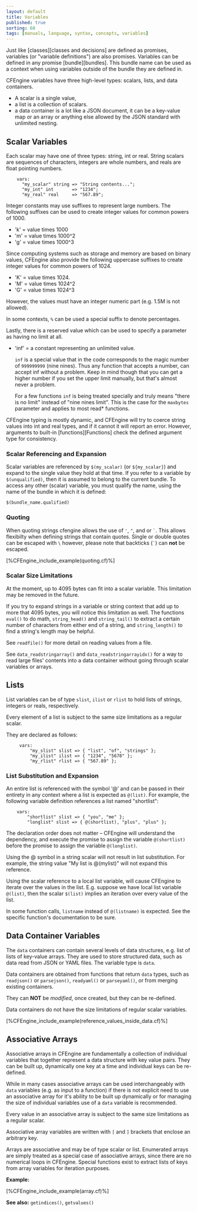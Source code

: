 ```yaml
---
layout: default
title: Variables
published: true
sorting: 60
tags: [manuals, language, syntax, concepts, variables]
---
```


Just like [classes][classes and decisions] are defined as
promises, variables (or "variable definitions") are also promises. Variables
can be defined in any promise [bundle][bundles]. This bundle name can be used
as a context when using variables outside of the bundle they are defined in.

CFEngine variables have three high-level types: scalars, lists, and
data containers.

* A scalar is a single value,
* a list is a collection of scalars.
* a data container is a lot like a JSON document, it can be a key-value map or an array or anything else allowed by the JSON standard with unlimited nesting.

## Scalar Variables

Each scalar may have one of three types: string, int or real. String scalars
are sequences of characters, integers are whole numbers, and reals are float
pointing numbers.

```cf3
    vars:
      "my_scalar" string => "String contents...";
      "my_int" int       => "1234";
      "my_real" real     => "567.89";
```

Integer constants may use suffixes to represent large numbers.  The following
suffixes can be used to create integer values for common powers of 1000.

* 'k' = value times 1000
* 'm' = value times 1000^2
* 'g' = value times 1000^3

Since computing systems such as storage and memory are based on binary values,
CFEngine also provide the following uppercase suffixes to create integer
values for common powers of 1024.

* 'K' = value times 1024.
* 'M' = value times 1024^2
* 'G' = value times 1024^3

However, the values must have an integer numeric part (e.g. 1.5M is not
allowed).

In some contexts, `%` can be used a special suffix to denote percentages.

Lastly, there is a reserved value which can be used to specify a parameter as
having no limit at all.

* 'inf' = a constant representing an unlimited value.

  ```inf``` is a special value that in the code corresponds to the magic number of ```999999999``` (nine nines). Thus any function that accepts a number, can accept inf without a problem. Keep in mind though that you can get a higher number if you set the upper limit manually, but that's almost never a problem.

  For a few functions ```inf``` is being treated specially and truly means "there is no limit" instead of "nine nines limit". This is the case for the ```maxbytes``` parameter and applies to most read* functions.

CFEngine typing is mostly dynamic, and CFEngine will try to coerce string
values into int and real types, and if it cannot it will report an error.
However, arguments to built-in [functions][Functions] check the
defined argument type for consistency.

### Scalar Referencing and Expansion

Scalar variables are referenced by `$(my_scalar)` (or `${my_scalar}`) and
expand to the single value they hold at that time. If you refer to a variable
by `$(unqualified)`, then it is assumed to belong to the current bundle. To
access any other (scalar) variable, you must qualify the name, using the name
of the bundle in which it is defined:

    $(bundle_name.qualified)

### Quoting

When quoting strings cfengine allows the use of `'`, `"`, and or `` ` ``. This
allows flexibilty when defining strings that contain quotes. Single or double
quotes can be escaped with `\` however, please note that backticks (`` ` ``) can **not**
be escaped.

[%CFEngine_include_example(quoting.cf)%]

### Scalar Size Limitations

At the moment, up to 4095 bytes can fit into a scalar variable.  This
limitation may be removed in the future.

If you try to expand strings in a variable or string context that add
up to more that 4095 bytes, you will notice this limitation as well.
The functions `eval()` to do math, `string_head()` and `string_tail()`
to extract a certain number of characters from either end of a string,
and `string_length()` to find a string's length may be helpful.

See `readfile()` for more detail on reading values from a file.

See `data_readstringarray()` and `data_readstringarrayidx()` for a way
to read large files' contents into a data container without going
through scalar variables or arrays.

## Lists

List variables can be of type `slist`, `ilist` or `rlist` to hold lists of
strings, integers or reals, respectively.

Every element of a list is subject to the same size limitations as a
regular scalar.

They are declared as follows:

```cf3
     vars:
         "my_slist" slist => { "list", "of", "strings" };
         "my_ilist" ilist => { "1234", "5678" };
         "my_rlist" rlist => { "567.89" };
```

### List Substitution and Expansion

An entire list is referenced with the symbol ‘@’ and can be passed in their
entirety in any context where a list is expected as `@(list)`. For example,
the following variable definition references a list named "shortlist":

```cf3
    vars:
        "shortlist" slist => { "you", "me" };
        "longlist" slist => { @(shortlist), "plus", "plus" };
```

The declaration order does not matter – CFEngine will understand the
dependency, and execute the promise to assign the variable `@(shortlist)`
before the promise to assign the variable `@(longlist)`.

Using the @ symbol in a string scalar will not result in list substitution.
For example, the string value "My list is @(mylist)" will not expand this
reference.

Using the scalar reference to a local list variable, will cause CFEngine to
iterate over the values in the list. E.g. suppose we have local list variable
`@(list)`, then the scalar `$(list)` implies an iteration over every value of
the list.

In some function calls, `listname` instead of `@(listname)` is
expected.  See the specific function's documentation to be sure.

## Data Container Variables

The `data` containers can contain several levels of data structures,
e.g. list of lists of key-value arrays. They are used to store
structured data, such as data read from JSON or YAML files. The
variable type is `data`.

Data containers are obtained from functions that return `data` types,
such as `readjson()` or `parsejson()`, `readyaml()` or `parseyaml()`,
or from merging existing containers.

They can **NOT** be *modified*, once created, but they can be re-defined.

Data containers do not have the size limitations of regular scalar
variables.

[%CFEngine_include_example(reference_values_inside_data.cf)%]

## Associative Arrays

Associative arrays in CFEngine are fundamentally a collection of individual
variables that together represent a data structure with key value pairs. They
can be built up, dynamically one key at a time and individual keys can be
re-defined.

While in many cases associative arrays can be used interchangeably with `data`
variables (e.g. as input to a function) if there is not explicit need to use an
associative array for it's ability to be built up dynamically or for managing
the size of individual variables use of a `data` variable is recommended.

Every value in an associative array is subject to the same size
limitations as a regular scalar.

Associative array variables are written with `[` and `]` brackets that enclose
an arbitrary key.

Arrays are associative and may be of type scalar or list. Enumerated arrays
are simply treated as a special case of associative arrays, since there are no
numerical loops in CFEngine. Special functions exist to extract lists of keys
from array variables for iteration purposes.

**Example:**

[%CFEngine_include_example(array.cf)%]

**See also:** `getindices()`, `getvalues()`
